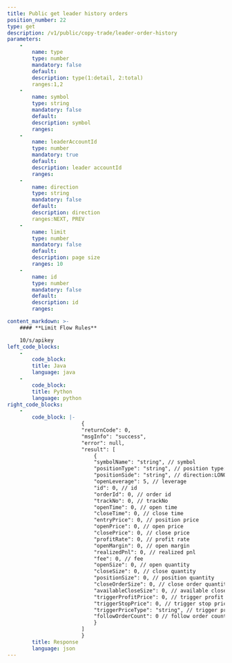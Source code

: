 ```yaml
---
title: Public get leader history orders
position_number: 22
type: get
description: /v1/public/copy-trade/leader-order-history
parameters:
    -
        name: type
        type: number
        mandatory: false
        default:
        description: type(1:detail, 2:total)
        ranges:1,2
    -
        name: symbol
        type: string
        mandatory: false
        default:
        description: symbol
        ranges:
    -
        name: leaderAccountId
        type: number
        mandatory: true
        default:
        description: leader accountId
        ranges:
    -
        name: direction
        type: string
        mandatory: false
        default:
        description: direction
        ranges:NEXT, PREV
    -
        name: limit
        type: number
        mandatory: false
        default:
        description: page size
        ranges: 10
    -
        name: id
        type: number
        mandatory: false
        default:
        description: id
        ranges:

content_markdown: >-
    #### **Limit Flow Rules**

    10/s/apikey
left_code_blocks:
    -
        code_block:
        title: Java
        language: java
    -
        code_block:
        title: Python
        language: python
right_code_blocks:
    -
        code_block: |-
                        {
                        "returnCode": 0,
                        "msgInfo": "success",
                        "error": null,
                        "result": [
                            {
                            "symbolName": "string", // symbol
                            "positionType": "string", // position type:CROSSED;ISOLATED
                            "positionSide": "string", // direction:LONG;SHORT
                            "openLeverage": 5, // leverage
                            "id": 0, // id
                            "orderId": 0, // order id
                            "trackNo": 0, // trackNo
                            "openTime": 0, // open time
                            "closeTime": 0, // close time
                            "entryPrice": 0, // position price
                            "openPrice": 0, // open price
                            "closePrice": 0, // close price
                            "profitRate": 0, // profit rate
                            "openMargin": 0, // open margin
                            "realizedPnl": 0, // realized pnl
                            "fee": 0, // fee
                            "openSize": 0, // open quantity
                            "closeSize": 0, // close quantity
                            "positionSize": 0, // position quantity
                            "closeOrderSize": 0, // close order quantity
                            "availableCloseSize": 0, // available close quantity
                            "triggerProfitPrice": 0, // trigger profit price
                            "triggerStopPrice": 0, // trigger stop price
                            "triggerPriceType": "string", // trigger price type:LATEST_PRICE,MARK_PRICE
                            "followOrderCount": 0 // follow order count
                            }
                        ]
                        }
        title: Response
        language: json
---
```

